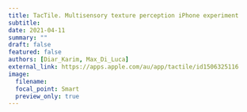 ```yaml
---
title: TacTile. Multisensory texture perception iPhone experiment
subtitle:
date: 2021-04-11
summary: ""
draft: false
featured: false
authors: [Diar_Karim, Max_Di_Luca]
external_link: https://apps.apple.com/au/app/tactile/id1506325116
image:
  filename:
  focal_point: Smart
  preview_only: true
---
```

